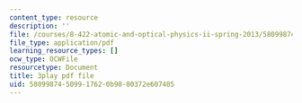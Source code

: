 ```yaml
---
content_type: resource
description: ''
file: /courses/8-422-atomic-and-optical-physics-ii-spring-2013/58099874509917620b9880372e607485_r_fWDSikuNQ.pdf
file_type: application/pdf
learning_resource_types: []
ocw_type: OCWFile
resourcetype: Document
title: 3play pdf file
uid: 58099874-5099-1762-0b98-80372e607485
---
```

